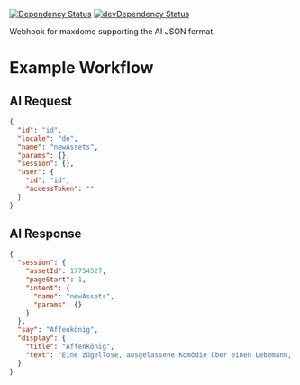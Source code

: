 [![Dependency Status](https://david-dm.org/dragonprojects/ai-webhook-maxdome.svg)](https://david-dm.org/dragonprojects/ai-webhook-maxdome)
[![devDependency Status](https://david-dm.org/dragonprojects/ai-webhook-maxdome/dev-status.svg)](https://david-dm.org/dragonprojects/ai-webhook-maxdome?type=dev)

Webhook for maxdome supporting the AI JSON format.

# Example Workflow

## AI Request

```json
{
  "id": "id",
  "locale": "de",
  "name": "newAssets",
  "params": {},
  "session": {},
  "user": {
    "id": "id",
    "accessToken": ""
  }
}
```

## AI Response

```json
{
  "session": {
    "assetId": 17754527,
    "pageStart": 1,
    "intent": {
      "name": "newAssets",
      "params": {}
    }
  },
  "say": "Affenkönig",
  "display": {
    "title": "Affenkönig",
    "text": "Eine zügellose, ausgelassene Komödie über einen Lebemann, der seine ehemaligen Schulkameraden zum Feiern nach Südfrankreich einlädt. Eine provozierende Satire mit bitterbösen Blick auf das Lebensgefühl von Männern jenseits der 40."
  }
}
```

